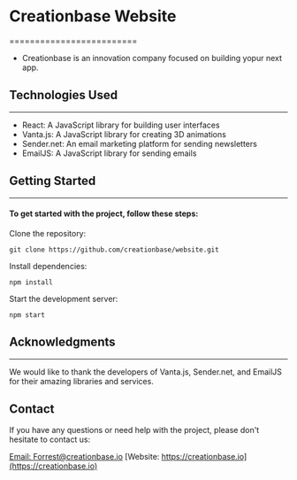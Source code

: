 # Creationbase Website
=========================
- Creationbase is an innovation company focused on building yopur next app.

## Technologies Used
----------------------

- React: A JavaScript library for building user interfaces
- Vanta.js: A JavaScript library for creating 3D animations
- Sender.net: An email marketing platform for sending newsletters
- EmailJS: A JavaScript library for sending emails

## Getting Started
-------------------
#### To get started with the project, follow these steps:

Clone the repository: 
```
git clone https://github.com/creationbase/website.git
```
Install dependencies: 
```
npm install
```
Start the development server: 
```
npm start
```

## Acknowledgments
-----------------
We would like to thank the developers of Vanta.js, Sender.net, and EmailJS for their amazing libraries and services.

Contact
---------
If you have any questions or need help with the project, please don't hesitate to contact us:

[Email: Forrest@creationbase.io](emailto:forrest@creationbase.io)
[Website: https://creationbase.io](https://creationbase.io)

